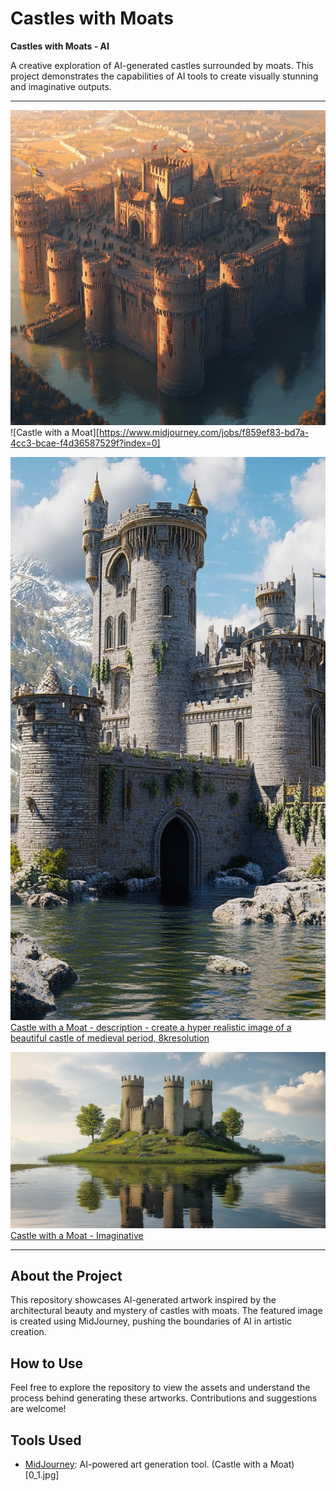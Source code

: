 # Castles with Moats
**Castles with Moats - AI**

A creative exploration of AI-generated castles surrounded by moats. This project demonstrates the capabilities of AI tools to create visually stunning and imaginative outputs.

---

![Castle with a Moat](./0_1.jpg)
![Castle with a Moat][https://www.midjourney.com/jobs/f859ef83-bd7a-4cc3-bcae-f4d36587529f?index=0]

![Castle with a Moat](./0-hyper-realistic-castle.jpg)
[Castle with a Moat - description - create a hyper realistic image of a beautiful castle of medieval period, 8kresolution](https://www.midjourney.com/jobs/813890c1-fba2-4dcd-9252-1227b2658c53?index=0)

![Castle with a Moat](./0-imaginative-castle-with-moat.jpg)
[Castle with a Moat - Imaginative](https://www.midjourney.com/jobs/210ab05f-8d2a-4f29-a2e2-4444aecdb2f8?index=0)

---

## About the Project
This repository showcases AI-generated artwork inspired by the architectural beauty and mystery of castles with moats. The featured image is created using MidJourney, pushing the boundaries of AI in artistic creation.

## How to Use
Feel free to explore the repository to view the assets and understand the process behind generating these artworks. Contributions and suggestions are welcome!

## Tools Used
- [MidJourney](https://www.midjourney.com/): AI-powered art generation tool.
(Castle with a Moat) [0_1.jpg]
